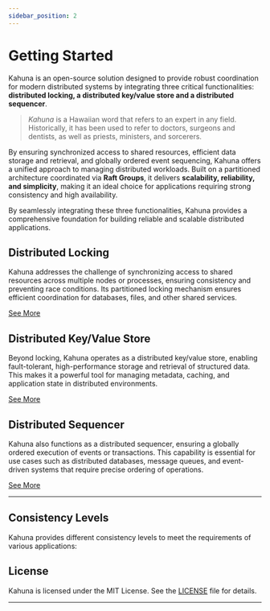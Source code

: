 ```yaml
---
sidebar_position: 2
---
```


# Getting Started

Kahuna is an open-source solution designed to provide robust coordination for modern 
distributed systems by integrating three critical functionalities: 
**distributed locking, a distributed key/value store and a distributed sequencer**. 

> _Kahuna_ is a Hawaiian word that refers to an expert in any field. Historically, it has been used to refer to doctors, surgeons and dentists, as well as priests, ministers, and sorcerers.

By ensuring synchronized access to shared resources, efficient data storage and retrieval, 
and globally ordered event sequencing, Kahuna offers a unified approach 
to managing distributed workloads. Built on a partitioned architecture coordinated via **Raft Groups**, 
it delivers **scalability, reliability, and simplicity**, making it an ideal choice for 
applications requiring strong consistency and high availability.

By seamlessly integrating these three functionalities, Kahuna provides a comprehensive 
foundation for building reliable and scalable distributed applications.

## Distributed Locking
Kahuna addresses the challenge of synchronizing access to shared resources across multiple 
nodes or processes, ensuring consistency and preventing race conditions. Its partitioned locking 
mechanism ensures efficient coordination for databases, files, and other shared services.

[See More](distributed-locks)

## Distributed Key/Value Store
Beyond locking, Kahuna operates as a distributed key/value store, enabling fault-tolerant, 
high-performance storage and retrieval of structured data. This makes it a powerful tool 
for managing metadata, caching, and application state in distributed environments.

[See More](distributed-keyvalue-store)

## Distributed Sequencer
Kahuna also functions as a distributed sequencer, ensuring a globally ordered execution 
of events or transactions. This capability is essential for use cases such as distributed 
databases, message queues, and event-driven systems that require precise ordering of 
operations.

[See More](distributed-sequencer)

---

## Consistency Levels

Kahuna provides different consistency levels to meet the requirements of various applications:

## License

Kahuna is licensed under the MIT License. See the [LICENSE](https://github.com/kahunakv/kahuna/blob/main/LICENSE) file for details.

---


